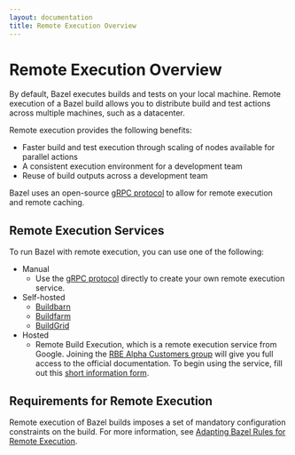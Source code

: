 ```yaml
---
layout: documentation
title: Remote Execution Overview
---
```


# Remote Execution Overview

By default, Bazel executes builds and tests on your local machine. Remote
execution of a Bazel build allows you to distribute build and test actions
across multiple machines, such as a datacenter.

Remote execution provides the following benefits:

*  Faster build and test execution through scaling of nodes available
   for parallel actions
*  A consistent execution environment for a development team
*  Reuse of build outputs across a development team

Bazel uses an open-source
[gRPC protocol](https://github.com/bazelbuild/remote-apis)
to allow for remote execution and remote caching.

## Remote Execution Services

To run Bazel with remote execution, you can use one of the following:

<!-- to-do: When we have a public post to link to, include: *  Use [Cloud Build for Bazel](), which is a remote execution service from Google -->

*  Manual
    *   Use the
        [gRPC protocol](https://github.com/bazelbuild/remote-apis)
        directly to create your own remote execution service.
*   Self-hosted
    *   [Buildbarn](https://github.com/EdSchouten/bazel-buildbarn)
    *   [Buildfarm](https://github.com/bazelbuild/bazel-buildfarm)
    *   [BuildGrid](https://gitlab.com/BuildGrid/buildgrid)
*   Hosted
    *   Remote Build Execution, which is a remote execution service from Google.
        Joining the
        [RBE Alpha Customers group](https://groups.google.com/forum/#!forum/rbe-alpha-customers)
        will give you full access to the official documentation.
        To begin using the service, fill out this
        [short information form](https://docs.google.com/forms/d/e/1FAIpQLScBai-iQ2tn7RcGcsz3Twjr4yDOeHowrb6-3v5qlgS69GcxbA/viewform).

## Requirements for Remote Execution

Remote execution of Bazel builds imposes a set of mandatory configuration
constraints on the build. For more information, see
[Adapting Bazel Rules for Remote Execution](https://docs.bazel.build/versions/master/remote-execution-rules.html).
